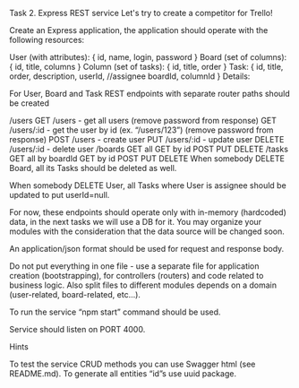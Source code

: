 Task 2. Express REST service
Let's try to create a competitor for Trello!

Create an Express application, the application should operate with the following resources:

User (with attributes):
{ id, name, login, password }
Board (set of columns):
{ id, title, columns }
Column (set of tasks):
 { id, title, order }
Task:
{
  id,
  title,
  order,
  description,
  userId, //assignee
  boardId,
  columnId
}
Details:

For User, Board and Task REST endpoints with separate router paths should be created

/users
GET /users - get all users (remove password from response)
GET /users/:id - get the user by id (ex. “/users/123”) (remove password from response)
POST /users - create user
PUT /users/:id - update user
DELETE /users/:id - delete user
/boards
GET all
GET by id
POST
PUT
DELETE
/tasks
GET all by boardId
GET by id
POST
PUT
DELETE
When somebody DELETE Board, all its Tasks should be deleted as well.

When somebody DELETE User, all Tasks where User is assignee should be updated to put userId=null.

For now, these endpoints should operate only with in-memory (hardcoded) data, in the next tasks we will use a DB for it. You may organize your modules with the consideration that the data source will be changed soon.

An application/json format should be used for request and response body.

Do not put everything in one file - use a separate file for application creation (bootstrapping), for controllers (routers) and code related to business logic. Also split files to different modules depends on a domain (user-related, board-related, etc...).

To run the service “npm start” command should be used.

Service should listen on PORT 4000.

Hints

To test the service CRUD methods you can use Swagger html (see README.md).
To generate all entities “id”s use uuid package.
